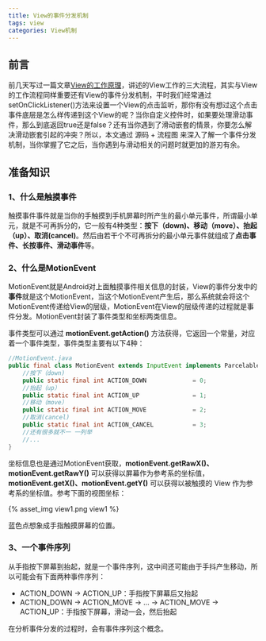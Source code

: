 ```yaml
---
title: View的事件分发机制
tags: view
categories: View机制
---
```


## 前言

前几天写过一篇文章[View的工作原理](https://rain9155.github.io/2019/07/22/View的工作原理/)，讲述的View工作的三大流程，其实与View的工作流程同样重要还有View的事件分发机制，平时我们经常通过setOnClickListener()方法来设置一个View的点击监听，那你有没有想过这个点击事件底层是怎么样传递到这个View的呢？当你自定义控件时，如果要处理滑动事件，那么到底返回true还是false？还有当你遇到了滑动嵌套的情景，你要怎么解决滑动嵌套引起的冲突？所以，本文通过 源码 + 流程图 来深入了解一个事件分发机制，当你掌握了它之后，当你遇到与滑动相关的问题时就更加的游刃有余。

<!--more-->

## 准备知识

### 1、什么是触摸事件

触摸事件事件就是当你的手触摸到手机屏幕时所产生的最小单元事件，所谓最小单元，就是不可再拆分的，它一般有4种类型：**按下（down)、移动（move）、抬起（up）、取消(cancel)**。然后由若干个不可再拆分的最小单元事件就组成了**点击事件、长按事件、滑动事件**等。

### 2、什么是MotionEvent

MotionEvent就是Android对上面触摸事件相关信息的封装，View的事件分发中的**事件**就是这个MotionEvent，当这个MotionEvent产生后，那么系统就会将这个MotionEvent传递给View的层级，MotionEvent在View的层级传递的过程就是事件分发。MotionEvent封装了事件类型和坐标两类信息。

事件类型可以通过 **motionEvent.getAction()** 方法获得，它返回一个常量，对应着一个事件类型，事件类型主要有以下4种：

```java
//MotionEvent.java
public final class MotionEvent extends InputEvent implements Parcelable {
    //按下（down)
    public static final int ACTION_DOWN             = 0;
	//抬起（up）
    public static final int ACTION_UP               = 1;
    //移动（move）
    public static final int ACTION_MOVE             = 2;
    //取消(cancel)
    public static final int ACTION_CANCEL           = 3;
    //还有很多就不一 一列举
    //...
}
```

坐标信息也是通过MotionEvent获取，**motionEvent.getRawX()、motionEvent.getRawY()** 可以获得以屏幕作为参考系的坐标值，**motionEvent.getX()、motionEvent.getY()** 可以获得以被触摸的 View 作为参考系的坐标值。参考下面的视图坐标：

{% asset_img view1.png view1 %}

蓝色点想象成手指触摸屏幕的位置。

### 3、一个事件序列

从手指按下屏幕到抬起，就是一个事件序列，这中间还可能由于手抖产生移动，所以可能会有下面两种事件序列：

* ACTION_DOWN -> ACTION_UP：手指按下屏幕后又抬起
* ACTION_DOWN -> ACTION_MOVE -> ... -> ACTION_MOVE -> ACTION_UP：手指按下屏幕，滑动一会，然后抬起

在分析事件分发的过程时，会有事件序列这个概念。


